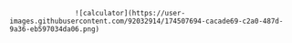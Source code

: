  
 
                
                        
                    ![calculator](https://user-images.githubusercontent.com/92032914/174507694-cacade69-c2a0-487d-9a36-eb597034da06.png)
